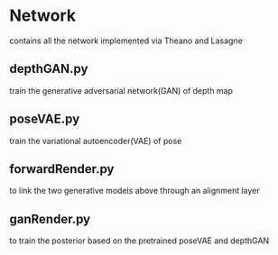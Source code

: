 # Network
contains all the network implemented via Theano and Lasagne

## depthGAN.py
train the generative adversarial network(GAN) of depth map

## poseVAE.py
train the variational autoencoder(VAE) of pose

## forwardRender.py
to link the two generative models above through an alignment layer

## ganRender.py
to train the posterior based on the pretrained poseVAE and depthGAN
